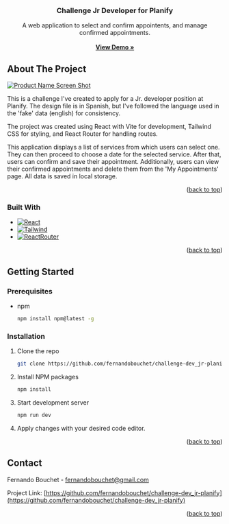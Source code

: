 <!-- Improved compatibility of back to top link: See: https://github.com/othneildrew/Best-README-Template/pull/73 -->
<a name="readme-top"></a>
<!--
*** Thanks for checking out the Best-README-Template. If you have a suggestion
*** that would make this better, please fork the repo and create a pull request
*** or simply open an issue with the tag "enhancement".
*** Don't forget to give the project a star!
*** Thanks again! Now go create something AMAZING! :D
-->

<!-- PROJECT LOGO -->
<br />
<div align="center">

  <h3 align="center">Challenge Jr Developer for Planify</h3>

  <p align="center">
    A web application to select and confirm appointents, and manage confirmed appointments.
    <br />
    <br />
    <a href="https://challenge-dev-jr-planify.vercel.app/"><strong>View Demo »</strong></a>
    <br />
  </p>
</div>

<!-- ABOUT THE PROJECT -->
## About The Project

[![Product Name Screen Shot][product-screenshot]](https://challenge-dev-jr-planify.vercel.app/)

This is a challenge I've created to apply for a Jr. developer position at Planify. The design file is in Spanish, but I've followed the language used in the 'fake' data (english) for consistency.

The project was created using React with Vite for development, Tailwind CSS for styling, and React Router for handling routes.

This application displays a list of services from which users can select one. They can then proceed to choose a date for the selected service. After that, users can confirm and save their appointment. Additionally, users can view their confirmed appointments and delete them from the 'My Appointments' page. All data is saved in local storage.

<p align="right">(<a href="#readme-top">back to top</a>)</p>



### Built With

* [![React][React.js]][React-url]
* [![Tailwind][Tailwind]][Tailwind-url]
* [![ReactRouter][ReactRouter]][ReactRouter-url]

<p align="right">(<a href="#readme-top">back to top</a>)</p>





<!-- GETTING STARTED -->
## Getting Started

### Prerequisites

* npm
  ```sh
  npm install npm@latest -g
  ```

### Installation

1. Clone the repo
   ```sh
   git clone https://github.com/fernandobouchet/challenge-dev_jr-planify.git
   ```
2. Install NPM packages
   ```sh
   npm install
   ```
3. Start development server
   ```js
   npm run dev
   ```
4. Apply changes with your desired code editor.

<p align="right">(<a href="#readme-top">back to top</a>)</p>

<!-- CONTACT -->
## Contact

Fernando Bouchet - fernandobouchet@gmail.com

Project Link: [https://github.com/fernandobouchet/challenge-dev_jr-planify](https://github.com/fernandobouchet/challenge-dev_jr-planify)


<p align="right">(<a href="#readme-top">back to top</a>)</p>

<!-- MARKDOWN LINKS & IMAGES -->
<!-- https://www.markdownguide.org/basic-syntax/#reference-style-links -->
[linkedin-shield]: https://img.shields.io/badge/-LinkedIn-black.svg?style=for-the-badge&logo=linkedin&colorB=555
[linkedin-url]: https://linkedin.com/in/othneildrew
[product-screenshot]: https://lopsided-cymbal-502.notion.site/image/https%3A%2F%2Fprod-files-secure.s3.us-west-2.amazonaws.com%2F1d7049f6-d896-4891-9b3a-dab7e77463f3%2Fd5aac712-9365-4fb9-adba-b38cd202ba62%2FUntitled.png?table=block&id=11fe9209-d2e5-40f7-9cea-f7c0e4be039c&spaceId=1d7049f6-d896-4891-9b3a-dab7e77463f3&width=2000&userId=&cache=v2
[React.js]: https://img.shields.io/badge/react-%2320232a.svg?style=for-the-badge&logo=react&logoColor=%2361DAFB
[React-url]: https://reactjs.org/
[Tailwind]: https://img.shields.io/badge/tailwindcss-%2338B2AC.svg?style=for-the-badge&logo=tailwind-css&logoColor=white
[Tailwind-url]: https://tailwindcss.com/
[ReactRouter]: https://img.shields.io/badge/React_Router-CA4245?style=for-the-badge&logo=react-router&logoColor=white
[ReactRouter-url]: https://reactrouter.com/en/main
